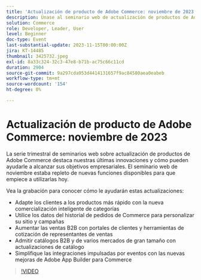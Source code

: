 ```yaml
---
title: 'Actualización de producto de Adobe Commerce: noviembre de 2023'
description: Únase al seminario web de actualización de productos de Adobe Commerce para conocer cómo estamos transformando la plataforma con muchas funciones nuevas y emocionantes. Mostraremos las últimas innovaciones de Commerce y cómo le ayudan a aumentar las ventas, optimizar el desarrollo y aumentar el rendimiento.
solution: Commerce
role: Developer, Leader, User
level: Beginner
doc-type: Event
last-substantial-update: 2023-11-15T00:00:00Z
jira: KT-14485
thumbnail: 3425732.jpeg
exl-id: 8a33c324-32c3-47e8-b71b-ac75c66c11cd
duration: 2904
source-git-commit: 9a297cda953d4414131657f9ac84580aea0eabeb
workflow-type: tm+mt
source-wordcount: '154'
ht-degree: 0%

---
```


# Actualización de producto de Adobe Commerce: noviembre de 2023

La serie trimestral de seminarios web sobre actualización de productos de Adobe Commerce destaca nuestras últimas innovaciones y cómo pueden ayudarle a alcanzar sus objetivos empresariales. El seminario web de noviembre estaba repleto de nuevas funciones disponibles para que empiece a utilizarlas hoy.

Vea la grabación para conocer cómo le ayudarán estas actualizaciones:

* Adapte los clientes a los productos más rápido con la nueva comercialización inteligente de categorías
* Utilice los datos del historial de pedidos de Commerce para personalizar su sitio y campañas
* Aumentar las ventas B2B con portales de clientes y herramientas de cotización de representantes de ventas
* Admitir catálogos B2B y de varios mercados de gran tamaño con actualizaciones de catálogo
* Simplifique las integraciones impulsadas por eventos con las nuevas mejoras de Adobe App Builder para Commerce

>[!VIDEO](https://video.tv.adobe.com/v/3425732/?learn=on)
